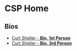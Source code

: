 # CSP Home

## Bios
- [Curt Sheller - **Bio, 1st Person**](../Curt%20Sheller%20Publications%20%28CSP%29/TO%20DO/Curt%20Sheller%20-%20Bio,%201st%20Person.md)
- [Curt Sheller - **Bio, 3rd Person**](../Curt%20Sheller%20Publications%20%28CSP%29/TO%20DO/Curt%20Sheller%20-%20Bio,%203rd%20Person.md)